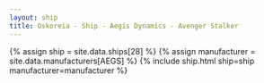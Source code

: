 ```yaml
---
layout: ship
title: Oskoreia - Ship - Aegis Dynamics - Avenger Stalker
---
```

{% assign ship = site.data.ships[28] %}
{% assign manufacturer = site.data.manufacturers[AEGS] %}
{% include ship.html ship=ship manufacturer=manufacturer %}
